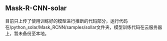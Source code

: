 ## Mask-R-CNN-solar
目前只上传了使用训练好的模型进行推断的代码部分，运行代码在/python_solar/Mask_RCNN/samples/sollar文件夹，模型训练代码在云服务器上，暂未备份至本地。
